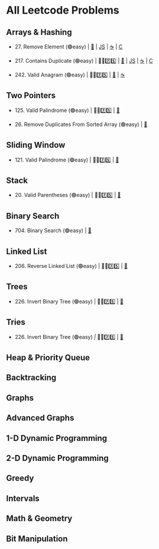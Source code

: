 # All Leetcode Problems

## Arrays & Hashing

- 27\. Remove Element (🟢easy) 
| [🐍](https://github.com/flenhu/leetcode/blob/main/Python/easy/27_removeElement.ipynb)
| [JS](https://github.com/flenhu/leetcode)
| [☕️](https://github.com/flenhu/leetcode) 
| [C](https://github.com/flenhu/leetcode) 

- 217\. Contains Duplicate (🟢easy) | 🧑‍🦯7️⃣5️⃣
| [🐍](https://github.com/flenhu/leetcode/blob/main/Python/easy/217_containsDuplicate.ipynb) 
| [JS](https://github.com/flenhu/leetcode) 
| [☕️](https://github.com/flenhu/leetcode) 
| [C](https://github.com/flenhu/leetcode)

- 242\. Valid Anagram (🟢easy) | 🧑‍🦯7️⃣5️⃣
| [🐍](https://github.com/flenhu/leetcode/blob/main/Python/easy/242_validAnagram.ipynb) 
| [☕️](https://github.com/flenhu/leetcode/blob/main/Java/easy/242_validAnagram_java.ipynb)

## Two Pointers
- 125\. Valid Palindrome (🟢easy) | 🧑‍🦯7️⃣5️⃣
| [🐍](https://github.com/flenhu/leetcode/blob/main/Python/easy/125_validPalindrome.ipynb) 


- 26\. Remove Duplicates From Sorted Array (🟢easy) 
| [🐍](https://github.com/flenhu/leetcode/blob/main/Python/easy/26_removeDuplicatesFromSortedArray.ipynb)

## Sliding Window

- 121\. Valid Palindrome (🟢easy) | 🧑‍🦯7️⃣5️⃣
| [🐍](https://github.com/flenhu/leetcode/blob/main/Python/easy/121_bestTimetoBuyAndSellStock.ipynb)


## Stack
- 20\. Valid Parentheses (🟢easy) | 🧑‍🦯7️⃣5️⃣
| [🐍](https://github.com/flenhu/leetcode/blob/main/Python/easy/20_validParentheses.ipynb)

## Binary Search
- 704\. Binary Search (🟢easy)
| [🐍](https://github.com/flenhu/leetcode/blob/main/Python/easy/704_binarySearch.ipynb)

## Linked List
- 206\. Reverse Linked List (🟢easy) | 🧑‍🦯7️⃣5️⃣
| [🐍](https://github.com/flenhu/leetcode/blob/main/Python/easy/206_reverseLinkedList.ipynb)

## Trees
- 226\. Invert Binary Tree (🟢easy) | 🧑‍🦯7️⃣5️⃣
| [🐍](https://github.com/flenhu/leetcode/blob/main/Python/easy/226_invertBinaryTree.ipynb)

## Tries
- 226\. Invert Binary Tree (🟢easy)  _|_  🧑‍🦯7️⃣5️⃣
| [🐍](https://github.com/flenhu/leetcode/blob/main/Python/easy/226_invertBinaryTree.ipynb)

## Heap & Priority Queue

## Backtracking 

## Graphs

## Advanced Graphs

## 1-D Dynamic Programming

## 2-D Dynamic Programming 

## Greedy

## Intervals

## Math & Geometry

## Bit Manipulation

